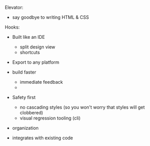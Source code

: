 Elevator:

- say goodbye to writing HTML & CSS

Hooks:

- Built like an IDE
	- split design view
	- shortcuts

- Export to any platform

- build faster
	- immediate feedback
	- 

- Safety first
	- no cascading styles (so you won't worry that styles will get clobbered)
	- visual regression tooling (cli)

- organization
	

- integrates with existing code
